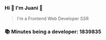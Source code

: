 ### Hi 👋 I&#39;m Juani 🦁

> I&#39;m a Frontend Web Developer SSR

### 📚 Minutes being a developer: 1839835
